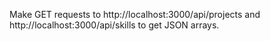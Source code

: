 Make GET requests to 
http://localhost:3000/api/projects 
and 
http://localhost:3000/api/skills 
to get JSON arrays.
